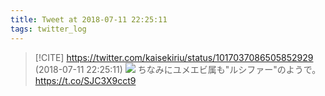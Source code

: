 ```yaml
---
title: Tweet at 2018-07-11 22:25:11
tags: twitter_log
---
```


> [!CITE] https://twitter.com/kaisekiriu/status/1017037086505852929 (2018-07-11 22:25:11)
> ![](https://twitter.com/kaisekiriu/status/1017037086505852929)
> ちなみにユメエビ属も"ルシファー"のようで。
> https://t.co/SJC3X9cct9
